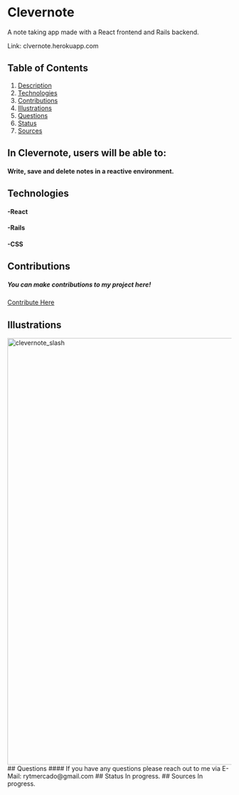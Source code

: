 # Clevernote
A note taking app made with a React frontend and Rails backend.

Link: clvernote.herokuapp.com

## Table of Contents
1. [Description](#description)
2. [Technologies](#technologies)
3. [Contributions](#contributions)
4. [Illustrations](#illustrations)
5. [Questions](#questions)
6. [Status](#status)
7. [Sources](#sources)

## In Clevernote, users will be able to: <a name="description"></a>
#### Write, save and delete notes in a reactive environment.

## Technologies <a name="technologies"></a>
#### -React
#### -Rails
#### -CSS

## Contributions <a name="contributions"></a>
##### You can make contributions to my project here! 
 <a href="https://github.com/rytmercado">Contribute Here</a>
## Illustrations <a name="illustrations"></a>
<img width="960" alt="clevernote_slash" src="https://user-images.githubusercontent.com/83959916/144643722-584fe0d0-ddb6-474b-ace1-2816b4156774.png">
## Questions <a name="questions"></a>
#### If you have any questions please reach out to me via E-Mail: rytmercado@gmail.com
## Status <a name="status"></a>
In progress.
## Sources <a name="sources"></a>
In progress.
